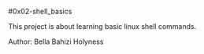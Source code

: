 #0x02-shell_basics

This project is about learning basic linux shell commands.

Author: Bella Bahizi Holyness
